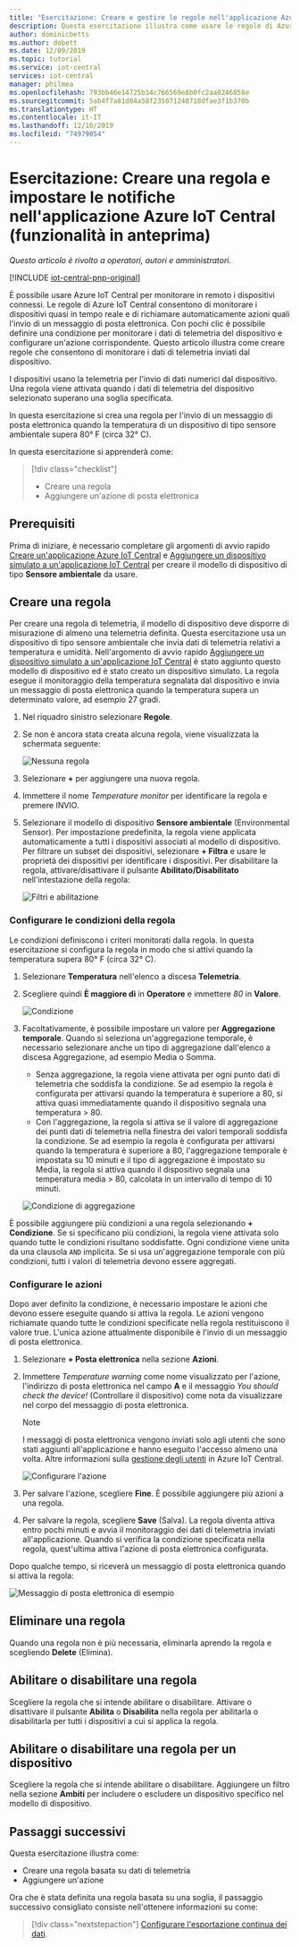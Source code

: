 ```yaml
---
title: "Esercitazione: Creare e gestire le regole nell'applicazione Azure IoT Central"
description: Questa esercitazione illustra come usare le regole di Azure IoT Central per il monitoraggio dei dispositivi in tempo reale e l'attivazione automatica di azioni quali l'invio di un messaggio di posta elettronica quando la regola si attiva.
author: dominicbetts
ms.author: dobett
ms.date: 12/09/2019
ms.topic: tutorial
ms.service: iot-central
services: iot-central
manager: philmea
ms.openlocfilehash: 793bb46e14725b14c766569e8b0fc2aa0246858e
ms.sourcegitcommit: 5ab4f7a81d04a58f235071240718dfae3f1b370b
ms.translationtype: HT
ms.contentlocale: it-IT
ms.lasthandoff: 12/10/2019
ms.locfileid: "74979054"
---
```

# <a name="tutorial-create-a-rule-and-set-up-notifications-in-your-azure-iot-central-application-preview-features"></a>Esercitazione: Creare una regola e impostare le notifiche nell'applicazione Azure IoT Central (funzionalità in anteprima)

*Questo articolo è rivolto a operatori, autori e amministratori.*

[!INCLUDE [iot-central-pnp-original](../../../includes/iot-central-pnp-original-note.md)]

È possibile usare Azure IoT Central per monitorare in remoto i dispositivi connessi. Le regole di Azure IoT Central consentono di monitorare i dispositivi quasi in tempo reale e di richiamare automaticamente azioni quali l'invio di un messaggio di posta elettronica. Con pochi clic è possibile definire una condizione per monitorare i dati di telemetria del dispositivo e configurare un'azione corrispondente. Questo articolo illustra come creare regole che consentono di monitorare i dati di telemetria inviati dal dispositivo.

I dispositivi usano la telemetria per l'invio di dati numerici dal dispositivo. Una regola viene attivata quando i dati di telemetria del dispositivo selezionato superano una soglia specificata.

In questa esercitazione si crea una regola per l'invio di un messaggio di posta elettronica quando la temperatura di un dispositivo di tipo sensore ambientale supera 80&deg; F (circa 32° C).

In questa esercitazione si apprenderà come:

> [!div class="checklist"]
> * Creare una regola
> * Aggiungere un'azione di posta elettronica

## <a name="prerequisites"></a>Prerequisiti

Prima di iniziare, è necessario completare gli argomenti di avvio rapido [Creare un'applicazione Azure IoT Central](./quick-deploy-iot-central.md) e [Aggiungere un dispositivo simulato a un'applicazione IoT Central](./quick-create-pnp-device.md) per creare il modello di dispositivo di tipo **Sensore ambientale** da usare.

## <a name="create-a-rule"></a>Creare una regola

Per creare una regola di telemetria, il modello di dispositivo deve disporre di misurazione di almeno una telemetria definita. Questa esercitazione usa un dispositivo di tipo sensore ambientale che invia dati di telemetria relativi a temperatura e umidità. Nell'argomento di avvio rapido [Aggiungere un dispositivo simulato a un'applicazione IoT Central](./quick-create-pnp-device.md) è stato aggiunto questo modello di dispositivo ed è stato creato un dispositivo simulato. La regola esegue il monitoraggio della temperatura segnalata dal dispositivo e invia un messaggio di posta elettronica quando la temperatura supera un determinato valore, ad esempio 27 gradi.

1. Nel riquadro sinistro selezionare **Regole**.

1. Se non è ancora stata creata alcuna regola, viene visualizzata la schermata seguente:

    ![Nessuna regola](media/tutorial-create-telemetry-rules/rules-landing-page1.png)

1. Selezionare **+** per aggiungere una nuova regola.

1. Immettere il nome _Temperature monitor_ per identificare la regola e premere INVIO.

1. Selezionare il modello di dispositivo **Sensore ambientale** (Environmental Sensor). Per impostazione predefinita, la regola viene applicata automaticamente a tutti i dispositivi associati al modello di dispositivo. Per filtrare un subset dei dispositivi, selezionare **+ Filtra** e usare le proprietà dei dispositivi per identificare i dispositivi. Per disabilitare la regola, attivare/disattivare il pulsante **Abilitato/Disabilitato** nell'intestazione della regola:

    ![Filtri e abilitazione](media/tutorial-create-telemetry-rules/device-filters.png)

### <a name="configure-the-rule-conditions"></a>Configurare le condizioni della regola

Le condizioni definiscono i criteri monitorati dalla regola. In questa esercitazione si configura la regola in modo che si attivi quando la temperatura supera 80&deg; F (circa 32° C).

1. Selezionare **Temperatura** nell'elenco a discesa **Telemetria**.

1. Scegliere quindi **È maggiore di** in **Operatore** e immettere _80_ in **Valore**.

    ![Condizione](media/tutorial-create-telemetry-rules/condition-filled-out1.png)

1. Facoltativamente, è possibile impostare un valore per **Aggregazione temporale**. Quando si seleziona un'aggregazione temporale, è necessario selezionare anche un tipo di aggregazione dall'elenco a discesa Aggregazione, ad esempio Media o Somma.

    * Senza aggregazione, la regola viene attivata per ogni punto dati di telemetria che soddisfa la condizione. Se ad esempio la regola è configurata per attivarsi quando la temperatura è superiore a 80, si attiva quasi immediatamente quando il dispositivo segnala una temperatura > 80.
    * Con l'aggregazione, la regola si attiva se il valore di aggregazione dei punti dati di telemetria nella finestra dei valori temporali soddisfa la condizione. Se ad esempio la regola è configurata per attivarsi quando la temperatura è superiore a 80, l'aggregazione temporale è impostata su 10 minuti e il tipo di aggregazione è impostato su Media, la regola si attiva quando il dispositivo segnala una temperatura media > 80, calcolata in un intervallo di tempo di 10 minuti.

     ![Condizione di aggregazione](media/tutorial-create-telemetry-rules/aggregate-condition-filled-out1.png)

È possibile aggiungere più condizioni a una regola selezionando **+ Condizione**. Se si specificano più condizioni, la regola viene attivata solo quando tutte le condizioni risultano soddisfatte. Ogni condizione viene unita da una clausola `AND` implicita. Se si usa un'aggregazione temporale con più condizioni, tutti i valori di telemetria devono essere aggregati.

### <a name="configure-actions"></a>Configurare le azioni

Dopo aver definito la condizione, è necessario impostare le azioni che devono essere eseguite quando si attiva la regola. Le azioni vengono richiamate quando tutte le condizioni specificate nella regola restituiscono il valore true. L'unica azione attualmente disponibile è l'invio di un messaggio di posta elettronica.

1. Selezionare **+ Posta elettronica** nella sezione **Azioni**.

1. Immettere _Temperature warning_ come nome visualizzato per l'azione, l'indirizzo di posta elettronica nel campo **A** e il messaggio _You should check the device!_ (Controllare il dispositivo) come nota da visualizzare nel corpo del messaggio di posta elettronica.

    > [!NOTE]
    > I messaggi di posta elettronica vengono inviati solo agli utenti che sono stati aggiunti all'applicazione e hanno eseguito l'accesso almeno una volta. Altre informazioni sulla [gestione degli utenti](howto-administer.md) in Azure IoT Central.

   ![Configurare l'azione](media/tutorial-create-telemetry-rules/configure-action1.png)

1. Per salvare l'azione, scegliere **Fine**. È possibile aggiungere più azioni a una regola.

1. Per salvare la regola, scegliere **Save** (Salva). La regola diventa attiva entro pochi minuti e avvia il monitoraggio dei dati di telemetria inviati all'applicazione. Quando si verifica la condizione specificata nella regola, quest'ultima attiva l'azione di posta elettronica configurata.

Dopo qualche tempo, si riceverà un messaggio di posta elettronica quando si attiva la regola:

![Messaggio di posta elettronica di esempio](media/tutorial-create-telemetry-rules/email.png)

## <a name="delete-a-rule"></a>Eliminare una regola

Quando una regola non è più necessaria, eliminarla aprendo la regola e scegliendo **Delete** (Elimina).

## <a name="enable-or-disable-a-rule"></a>Abilitare o disabilitare una regola

Scegliere la regola che si intende abilitare o disabilitare. Attivare o disattivare il pulsante **Abilita** o **Disabilita** nella regola per abilitarla o disabilitarla per tutti i dispositivi a cui si applica la regola.

## <a name="enable-or-disable-a-rule-for-a-device"></a>Abilitare o disabilitare una regola per un dispositivo

Scegliere la regola che si intende abilitare o disabilitare. Aggiungere un filtro nella sezione **Ambiti** per includere o escludere un dispositivo specifico nel modello di dispositivo.

## <a name="next-steps"></a>Passaggi successivi

Questa esercitazione illustra come:

* Creare una regola basata su dati di telemetria
* Aggiungere un'azione

Ora che è stata definita una regola basata su una soglia, il passaggio successivo consigliato consiste nell'ottenere informazioni su come:

> [!div class="nextstepaction"]
> [Configurare l'esportazione continua dei dati](./howto-export-data.md).
